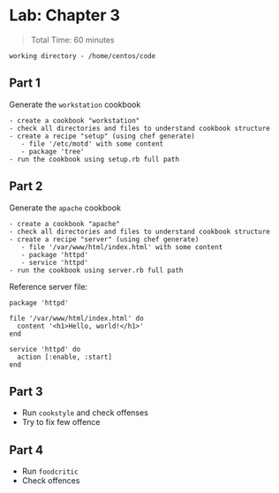 # Lab: Chapter 3

> Total Time: 60 minutes

`working directory - /home/centos/code`

## Part 1

Generate the `workstation` cookbook

```
- create a cookbook "workstation"
- check all directories and files to understand cookbook structure
- create a recipe "setup" (using chef generate)
   - file '/etc/motd' with some content
   - package 'tree'
- run the cookbook using setup.rb full path
```



## Part 2

Generate the `apache` cookbook

```
- create a cookbook "apache"
- check all directories and files to understand cookbook structure
- create a recipe "server" (using chef generate)
   - file '/var/www/html/index.html' with some content
   - package 'httpd'
   - service 'httpd'
- run the cookbook using server.rb full path
```


Reference server file:

```
package 'httpd'

file '/var/www/html/index.html' do
  content '<h1>Hello, world!</h1>'
end

service 'httpd' do
  action [:enable, :start]
end
```


## Part 3

- Run `cookstyle` and check offenses
- Try to fix few offence


## Part 4

- Run `foodcritic`
- Check offences
